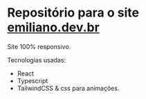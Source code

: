 # Repositório para o site [emiliano.dev.br](https://emiliano.dev.br)

Site 100% responsivo.

Tecnologias usadas:
- React
- Typescript
- TailwindCSS & css para animações.

